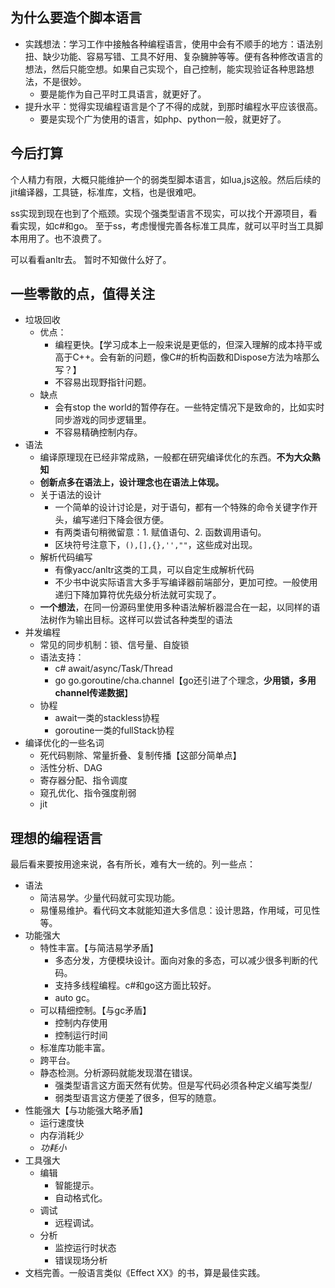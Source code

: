 ﻿## 为什么要造个脚本语言
- 实践想法：学习工作中接触各种编程语言，使用中会有不顺手的地方：语法别扭、缺少功能、容易写错、工具不好用、复杂臃肿等等。便有各种修改语言的想法，然后只能空想。如果自己实现个，自己控制，能实现验证各种思路想法，不是很妙。
    - 要是能作为自己平时工具语言，就更好了。
- 提升水平：觉得实现编程语言是个了不得的成就，到那时编程水平应该很高。
    - 要是实现个广为使用的语言，如php、python一般，就更好了。

## 今后打算
个人精力有限，大概只能维护一个的弱类型脚本语言，如lua,js这般。然后后续的jit编译器，工具链，标准库，文档，也是很难吧。

ss实现到现在也到了个瓶颈。实现个强类型语言不现实，可以找个开源项目，看看实现，如c#和go。
至于ss，考虑慢慢完善各标准工具库，就可以平时当工具脚本用用了。也不浪费了。

可以看看anltr去。
暂时不知做什么好了。

## 一些零散的点，值得关注
- 垃圾回收
    - 优点：
        - 编程更快。【学习成本上一般来说是更低的，但深入理解的成本持平或高于C++。会有新的问题，像C#的析构函数和Dispose方法为啥那么写？】
        - 不容易出现野指针问题。
    - 缺点
        - 会有stop the world的暂停存在。一些特定情况下是致命的，比如实时同步游戏的同步逻辑里。
        - 不容易精确控制内存。
- 语法
    - 编译原理现在已经非常成熟，一般都在研究编译优化的东西。**不为大众熟知**
    - **创新点多在语法上，设计理念也在语法上体现。**
    - 关于语法的设计
        - 一个简单的设计讨论是，对于语句，都有一个特殊的命令关键字作开头，编写递归下降会很方便。
        - 有两类语句稍微留意：1. 赋值语句、2. 函数调用语句。
        - 区块符号注意下，`(),[],{},'',""`，这些成对出现。
    - 解析代码编写
        - 有像yacc/anltr这类的工具，可以自定生成解析代码
        - 不少书中说实际语言大多手写编译器前端部分，更加可控。一般使用递归下降加算符优先级分析法就可实现了。
    - **一个想法**，在同一份源码里使用多种语法解析器混合在一起，以同样的语法树作为输出目标。这样可以尝试各种类型的语法
- 并发编程
    - 常见的同步机制：锁、信号量、自旋锁
    - 语法支持：
        - c# await/async/Task/Thread
        - go go.goroutine/cha.channel【go还引进了个理念，**少用锁，多用channel传递数据**】
    - 协程
        - await一类的stackless协程
        - goroutine一类的fullStack协程
- 编译优化的一些名词
    - 死代码剔除、常量折叠、复制传播【这部分简单点】
    - 活性分析、DAG
    - 寄存器分配、指令调度
    - 窥孔优化、指令强度削弱
    - jit


## 理想的编程语言
最后看来要按用途来说，各有所长，难有大一统的。列一些点：
- 语法
    - 简洁易学。少量代码就可实现功能。
    - 易懂易维护。看代码文本就能知道大多信息：设计思路，作用域，可见性等。
- 功能强大
    - 特性丰富。【与简洁易学矛盾】
        - 多态分发，方便模块设计。面向对象的多态，可以减少很多判断的代码。
        - 支持多线程编程。c#和go这方面比较好。
        - auto gc。
    - 可以精细控制。【与gc矛盾】
        - 控制内存使用
        - 控制运行时间
    - 标准库功能丰富。
    - 跨平台。
    - 静态检测。分析源码就能发现潜在错误。
        - 强类型语言这方面天然有优势。但是写代码必须各种定义编写类型/
        - 弱类型语言这方便差了很多，但写的随意。
- 性能强大【与功能强大略矛盾】
    - 运行速度快
    - 内存消耗少
    - *功耗小*
- 工具强大
    - 编辑
        - 智能提示。
        - 自动格式化。
    - 调试
        - 远程调试。
    - 分析
        - 监控运行时状态
        - 错误现场分析
- 文档完善。一般语言类似《Effect XX》的书，算是最佳实践。